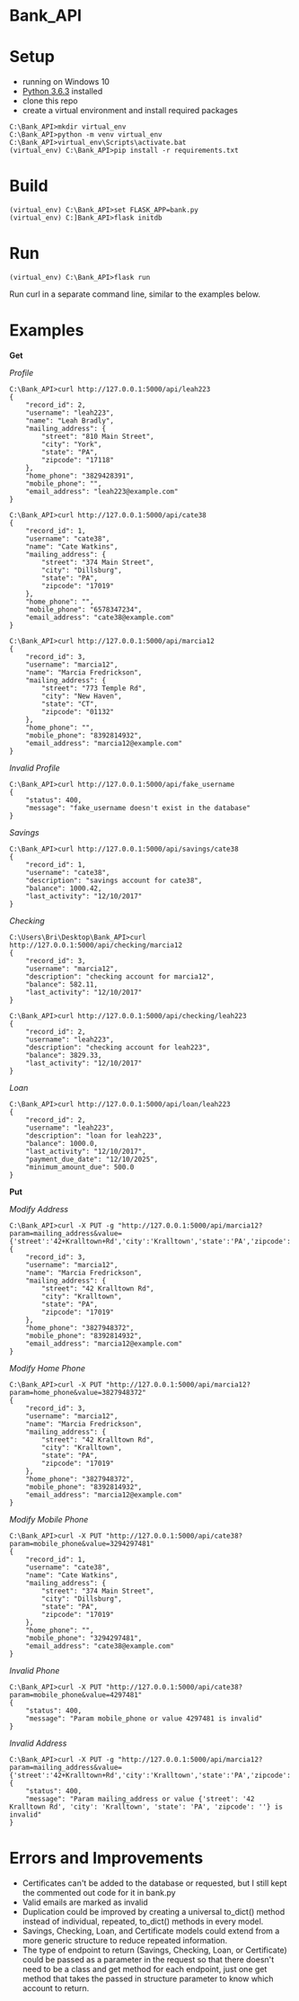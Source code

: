 # Bank_API

# Setup

* running on Windows 10
* [Python 3.6.3](https://www.python.org/downloads/) installed
* clone this repo
* create a virtual environment and install required packages
```
C:\Bank_API>mkdir virtual_env
C:\Bank_API>python -m venv virtual_env
C:\Bank_API>virtual_env\Scripts\activate.bat
(virtual_env) C:\Bank_API>pip install -r requirements.txt
```

# Build

```
(virtual_env) C:\Bank_API>set FLASK_APP=bank.py
(virtual_env) C:]Bank_API>flask initdb
```

# Run

```
(virtual_env) C:\Bank_API>flask run
```

Run curl in a separate command line, similar to the examples below.

# Examples

**Get**

*Profile*
```
C:\Bank_API>curl http://127.0.0.1:5000/api/leah223
{
    "record_id": 2,
    "username": "leah223",
    "name": "Leah Bradly",
    "mailing_address": {
        "street": "810 Main Street",
        "city": "York",
        "state": "PA",
        "zipcode": "17118"
    },
    "home_phone": "3829428391",
    "mobile_phone": "",
    "email_address": "leah223@example.com"
}
```
```
C:\Bank_API>curl http://127.0.0.1:5000/api/cate38
{
    "record_id": 1,
    "username": "cate38",
    "name": "Cate Watkins",
    "mailing_address": {
        "street": "374 Main Street",
        "city": "Dillsburg",
        "state": "PA",
        "zipcode": "17019"
    },
    "home_phone": "",
    "mobile_phone": "6578347234",
    "email_address": "cate38@example.com"
}
```
```
C:\Bank_API>curl http://127.0.0.1:5000/api/marcia12
{
    "record_id": 3,
    "username": "marcia12",
    "name": "Marcia Fredrickson",
    "mailing_address": {
        "street": "773 Temple Rd",
        "city": "New Haven",
        "state": "CT",
        "zipcode": "01132"
    },
    "home_phone": "",
    "mobile_phone": "8392814932",
    "email_address": "marcia12@example.com"
}
```

*Invalid Profile*
```
C:\Bank_API>curl http://127.0.0.1:5000/api/fake_username
{
    "status": 400,
    "message": "fake_username doesn't exist in the database"
}
```

*Savings*
```
C:\Bank_API>curl http://127.0.0.1:5000/api/savings/cate38
{
    "record_id": 1,
    "username": "cate38",
    "description": "savings account for cate38",
    "balance": 1000.42,
    "last_activity": "12/10/2017"
}
```

*Checking*
```
C:\Users\Bri\Desktop\Bank_API>curl http://127.0.0.1:5000/api/checking/marcia12
{
    "record_id": 3,
    "username": "marcia12",
    "description": "checking account for marcia12",
    "balance": 582.11,
    "last_activity": "12/10/2017"
}
```
```
C:\Bank_API>curl http://127.0.0.1:5000/api/checking/leah223
{
    "record_id": 2,
    "username": "leah223",
    "description": "checking account for leah223",
    "balance": 3829.33,
    "last_activity": "12/10/2017"
}
```

*Loan*
```
C:\Bank_API>curl http://127.0.0.1:5000/api/loan/leah223
{
    "record_id": 2,
    "username": "leah223",
    "description": "loan for leah223",
    "balance": 1000.0,
    "last_activity": "12/10/2017",
    "payment_due_date": "12/10/2025",
    "minimum_amount_due": 500.0
}
```

**Put**

*Modify Address*
```
C:\Bank_API>curl -X PUT -g "http://127.0.0.1:5000/api/marcia12?param=mailing_address&value={'street':'42+Kralltown+Rd','city':'Kralltown','state':'PA','zipcode':'17019'}"
{
    "record_id": 3,
    "username": "marcia12",
    "name": "Marcia Fredrickson",
    "mailing_address": {
        "street": "42 Kralltown Rd",
        "city": "Kralltown",
        "state": "PA",
        "zipcode": "17019"
    },
    "home_phone": "3827948372",
    "mobile_phone": "8392814932",
    "email_address": "marcia12@example.com"
}
```

*Modify Home Phone*
```
C:\Bank_API>curl -X PUT "http://127.0.0.1:5000/api/marcia12?param=home_phone&value=3827948372"
{
    "record_id": 3,
    "username": "marcia12",
    "name": "Marcia Fredrickson",
    "mailing_address": {
        "street": "42 Kralltown Rd",
        "city": "Kralltown",
        "state": "PA",
        "zipcode": "17019"
    },
    "home_phone": "3827948372",
    "mobile_phone": "8392814932",
    "email_address": "marcia12@example.com"
}
```

*Modify Mobile Phone*
```
C:\Bank_API>curl -X PUT "http://127.0.0.1:5000/api/cate38?param=mobile_phone&value=3294297481"
{
    "record_id": 1,
    "username": "cate38",
    "name": "Cate Watkins",
    "mailing_address": {
        "street": "374 Main Street",
        "city": "Dillsburg",
        "state": "PA",
        "zipcode": "17019"
    },
    "home_phone": "",
    "mobile_phone": "3294297481",
    "email_address": "cate38@example.com"
}
```

*Invalid Phone*
```
C:\Bank_API>curl -X PUT "http://127.0.0.1:5000/api/cate38?param=mobile_phone&value=4297481"
{
    "status": 400,
    "message": "Param mobile_phone or value 4297481 is invalid"
}
```

*Invalid Address*
```
C:\Bank_API>curl -X PUT -g "http://127.0.0.1:5000/api/marcia12?param=mailing_address&value={'street':'42+Kralltown+Rd','city':'Kralltown','state':'PA','zipcode':''}"
{
    "status": 400,
    "message": "Param mailing_address or value {'street': '42 Kralltown Rd', 'city': 'Kralltown', 'state': 'PA', 'zipcode': ''} is invalid"
}
```

# Errors and Improvements

* Certificates can't be added to the database or requested, but I still kept the commented out code for it in bank.py
* Valid emails are marked as invalid
* Duplication could be improved by creating a universal to_dict() method instead of individual, repeated, to_dict() methods in every model.
* Savings, Checking, Loan, and Certificate models could extend from a more generic structure to reduce repeated information.
* The type of endpoint to return (Savings, Checking, Loan, or Certificate) could be passed as a parameter in the request so that there doesn't need to be a class and get method for each endpoint, just one get method that takes the passed in structure parameter to know which account to return.